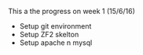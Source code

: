This a the progress on week 1 (15/6/16)
- Setup git environment
- Setup ZF2 skelton
- Setup apache n mysql
